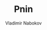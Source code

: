 ---
title: "Pnin"
subtitle: ""
description: ""
layout: book
author: Vladimir Nabokov
started: 
read: 
status: reading
rating: 0
color: 
cover: 
pages: 192
link: https://en.wikipedia.org/wiki/Pnin_(novel)
---